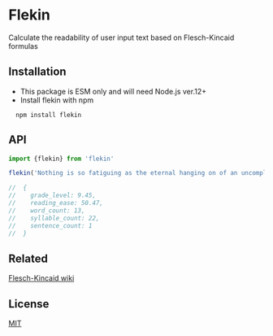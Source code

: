 
# Flekin

Calculate the readability of user input text based on Flesch-Kincaid formulas


## Installation

* This package is ESM only and will need Node.js ver.12+
* Install flekin with npm

```cli
  npm install flekin
```
## API

```js
import {flekin} from 'flekin'

flekin('Nothing is so fatiguing as the eternal hanging on of an uncompleted task.')

//  {
//    grade_level: 9.45,
//    reading_ease: 50.47,
//    word_count: 13,
//    syllable_count: 22,
//    sentence_count: 1
//  }

```


## Related

[Flesch-Kincaid wiki](https://en.wikipedia.org/wiki/Flesch%E2%80%93Kincaid_readability_tests)


## License

[MIT](https://choosealicense.com/licenses/mit/)


